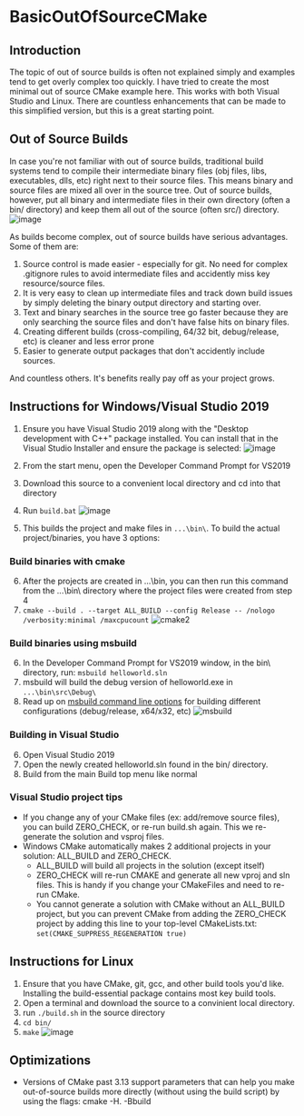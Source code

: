 # BasicOutOfSourceCMake

## Introduction
The topic of out of source builds is often not explained simply and examples tend to get overly complex too quickly. I have tried to create the most minimal out of source CMake example here. This works with both Visual Studio and Linux. There are countless enhancements that can be made to this simplified version, but this is a great starting point.

## Out of Source Builds
In case you're not familiar with out of source builds, traditional build systems tend to compile their intermediate binary files (obj files, libs, executables, dlls, etc) right next to their source files. This means binary and source files are mixed all over in the source tree. Out of source builds, however, put all binary and intermediate files in their own directory (often a bin/ directory) and keep them all out of the source (often src/) directory.  
![image](https://user-images.githubusercontent.com/11483217/118408935-c5ef0100-b63c-11eb-9bcc-49f0666f5c02.png)

As builds become complex, out of source builds have serious advantages. Some of them are:
1. Source control is made easier - especially for git. No need for complex .gitignore rules to avoid intermediate files and accidently miss key resource/source files.
2. It is very easy to clean up intermediate files and track down build issues by simply deleting the binary output directory and starting over.
3. Text and binary searches in the source tree go faster because they are only searching the source files and don't have false hits on binary files.
4. Creating different builds (cross-compiling, 64/32 bit, debug/release, etc) is cleaner and less error prone 
5. Easier to generate output packages that don't accidently include sources.

And countless others. It's benefits really pay off as your project grows.


## Instructions for Windows/Visual Studio 2019
1. Ensure you have Visual Studio 2019 along with the "Desktop development with C++" package installed. You can install that in the Visual Studio Installer and ensure the package is selected:
![image](https://user-images.githubusercontent.com/11483217/118386182-71ab3900-b5ca-11eb-854f-85b6a7d57f69.png)

2. From the start menu, open the Developer Command Prompt for VS2019
3. Download this source to a convenient local directory and cd into that directory
4. Run `build.bat`
![image](https://user-images.githubusercontent.com/11483217/118386271-26ddf100-b5cb-11eb-95d9-0447ae697b2b.png)
5. This builds the project and make files in `...\bin\`. To build the actual project/binaries, you have 3 options:

### Build binaries with cmake
6. After the projects are created in ...\bin\, you can then run this command from the ...\bin\ directory where the project files were created from step 4
7. `cmake --build . --target ALL_BUILD --config Release -- /nologo /verbosity:minimal /maxcpucount`
![cmake2](https://user-images.githubusercontent.com/11483217/131196407-ffc079e4-0b4e-4cbd-b539-d9040923f187.png)

### Build binaries using msbuild
6. In the Developer Command Prompt for VS2019 window, in the bin\ directory, run: `msbuild helloworld.sln`
7. msbuild will build the debug version of helloworld.exe in `...\bin\src\Debug\`
8. Read up on [msbuild command line options](https://docs.microsoft.com/en-us/visualstudio/msbuild/walkthrough-using-msbuild?view=vs-2019#build-the-target) for building different configurations (debug/release, x64/x32, etc)
![msbuild](https://user-images.githubusercontent.com/11483217/131196449-9be9d9de-1925-414b-9138-b1a8f20972f4.png)

### Building in Visual Studio
6. Open Visual Studio 2019
7. Open the newly created helloworld.sln found in the bin/ directory. 
8. Build from the main Build top menu like normal

### Visual Studio project tips
- If you change any of your CMake files (ex: add/remove source files), you can build ZERO_CHECK, or re-run build.sh again. This we re-generate the solution and vsproj files.
- Windows CMake automatically makes 2 additional projects in your solution: ALL_BUILD and ZERO_CHECK.
  - ALL_BUILD will build all projects in the solution (except itself)
  - ZERO_CHECK will re-run CMAKE and generate all new vproj and sln files. This is handy if you change your CMakeFiles and need to re-run CMake.
  - You cannot generate a solution with CMake without an ALL_BUILD project, but you can prevent CMake from adding the ZERO_CHECK project by adding this line to your top-level CMakeLists.txt: `set(CMAKE_SUPPRESS_REGENERATION true)`

## Instructions for Linux
1. Ensure that you have CMake, git, gcc, and other build tools you'd like. Installing the build-essential package contains most key build tools.
2. Open a terminal and download the source to a convinient local directory. 
3. run `./build.sh` in the source directory
4. `cd bin/`
5. `make`
![image](https://user-images.githubusercontent.com/11483217/118386467-7ffa5480-b5cc-11eb-84d9-9b85937e7919.png)

## Optimizations
- Versions of CMake past 3.13 support parameters that can help you make out-of-source builds more directly (without using the build script) by using the flags:
cmake -H. -Bbuild 

